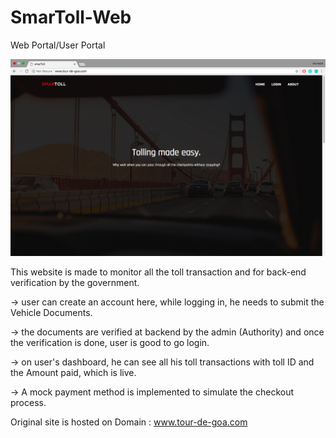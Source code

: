 # SmarToll-Web
Web Portal/User Portal

![alt text](https://github.com/anixane/SmarToll-Web/blob/master/images/screenshot.png)


This website is made to monitor all the toll transaction and for back-end verification by the government.

-> user can create an account here, while logging in, he needs to submit the Vehicle Documents.

-> the documents are verified at backend by the admin (Authority) and once the verification is done, user is good to go login.

-> on user's dashboard, he can see all his toll transactions with toll ID and the Amount paid, which is live.

-> A mock payment method is implemented to simulate the checkout process.

Original site is hosted on Domain : www.tour-de-goa.com
